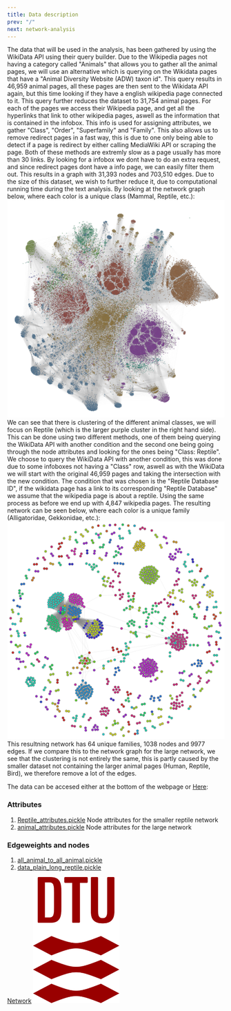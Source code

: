 ```yaml
---
title: Data description
prev: "/"
next: network-analysis
---
```


The data that will be used in the analysis, has been gathered by using the WikiData API using their query builder. Due to the Wikipedia pages not having a category called "Animals" that allows you to gather all the animal pages, we will use an alternative which is querying on the Wikidata pages that have a "Animal Diversity Website (ADW) taxon id". This query results in 46,959 animal pages, all these pages are then sent to the Wikidata API again, but this time looking if they have a english wikipedia page connected to it. This query further reduces the dataset to 31,754 animal pages. For each of the pages we access their Wikipedia page, and get all the hyperlinks that link to other wikipedia pages, aswell as the information that is contained in the infobox. 
This info is used for assigning attributes, we gather "Class", "Order", "Superfamily" and "Family". This also allows us to remove redirect pages in a fast way, this is due to one only being able to detect if a page is redirect by either calling MediaWiki API or scraping the page. Both of these methods are extremly slow as a page usually has more than 30 links. By looking for a infobox we dont have to do an extra request, and since redirect pages dont have a info page, we can easily filter them out. 
This results in a graph with 31,393 nodes and 703,510 edges. Due to the size of this dataset, we wish to further reduce it, due to computational running time during the text analysis. By looking at the network graph below, where each color is a unique class (Mammal, Reptile, etc.):
<img src="/images/network_all.png" width="800" />
We can see that there is clustering of the different animal classes, we will focus on Reptile (which is the larger purple cluster in the right hand side). This can be done using two different methods, one of them being querying the WikiData API with another condition and the second one being going through the node attributes and looking for the ones being "Class: Reptile". We choose to query the WikiData API with another condition, this was done due to some infoboxes not having a "Class" row, aswell as with the WikiData we will start with the original 46,959 pages and taking the intersection with the new condition. The condition that was chosen is the "Reptile Database ID", if the wikidata page has a link to its corresponding "Reptile Database" we assume that the wikipedia page is about a reptile. Using the same process as before we end up with 4,847 wikipedia pages.
The resulting network can be seen below, where each color is a unique family (Alligatoridae, Gekkonidae, etc.):
<img src="/images/Reptile_network.png" width="800" />
This resultning network has 64 unique families, 1038 nodes and 9977 edges. If we compare this to the network graph for the large network, we see that the clustering is not entirely the same, this is partly caused by the smaller dataset not containing the larger animal pages (Human, Reptile, Bird), we therefore remove a lot of the edges.

The data can be accesed either at the bottom of the webpage or [Here](https://github.com/cerichs/CSS_Project_A_and_B/tree/main/data):
### Attributes
1. [Reptile_attributes.pickle](https://github.com/cerichs/CSS_Project_A_and_B/blob/main/data/Reptile_attributes.pickle) Node attributes for the smaller reptile network
2. [animal_attributes.pickle](https://github.com/cerichs/CSS_Project_A_and_B/blob/main/data/animal_attributes.pickle) Node attributes for the large network

### Edgeweights and nodes
1. [all_animal_to_all_animal.pickle](https://github.com/cerichs/CSS_Project_A_and_B/blob/main/data/all_animal_to_all_animal.pickle)
2. [data_plain_long_reptile.pickle](https://github.com/cerichs/CSS_Project_A_and_B/blob/main/data/data_plain_long_reptile.pickle)


[Network](../network-analysis)
<img src="/images/dtu-logo.png" width="200" />

